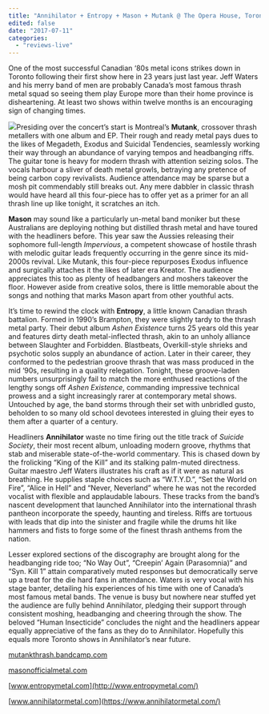 ```yaml
---
title: "Annihilator + Entropy + Mason + Mutank @ The Opera House, Toronto, June 24, 2017"
edited: false
date: "2017-07-11"
categories:
  - "reviews-live"
---
```


One of the most successful Canadian ‘80s metal icons strikes down in Toronto following their first show here in 23 years just last year. Jeff Waters and his merry band of men are probably Canada’s most famous thrash metal squad so seeing them play Europe more than their home province is disheartening. At least two shows within twelve months is an encouraging sign of changing times.

![](https://hellbound.ca/wp-content/uploads/2017/07/Annihilator-tour-2017-197x300.jpg)Presiding over the concert’s start is Montreal’s **Mutank**, crossover thrash metallers with one album and EP. Their rough and ready metal pays dues to the likes of Megadeth, Exodus and Suicidal Tendencies, seamlessly working their way through an abundance of varying tempos and headbanging riffs. The guitar tone is heavy for modern thrash with attention seizing solos. The vocals harbour a sliver of death metal growls, betraying any pretence of being carbon copy revivalists. Audience attendance may be sparse but a mosh pit commendably still breaks out. Any mere dabbler in classic thrash would have heard all this four-piece has to offer yet as a primer for an all thrash line up like tonight, it scratches an itch.

**Mason** may sound like a particularly un-metal band moniker but these Australians are deploying nothing but distilled thrash metal and have toured with the headliners before. This year saw the Aussies releasing their sophomore full-length _Impervious_, a competent showcase of hostile thrash with melodic guitar leads frequently occurring in the genre since its mid-2000s revival. Like Mutank, this four-piece repurposes Exodus influence and surgically attaches it the likes of later era Kreator. The audience appreciates this too as plenty of headbangers and moshers takeover the floor. However aside from creative solos, there is little memorable about the songs and nothing that marks Mason apart from other youthful acts.

It’s time to rewind the clock with **Entropy**, a little known Canadian thrash battalion. Formed in 1990’s Brampton, they were slightly tardy to the thrash metal party. Their debut album _Ashen Existence_ turns 25 years old this year and features dirty death metal-inflected thrash, akin to an unholy alliance between Slaughter and Forbidden. Blastbeats, Overkill-style shrieks and psychotic solos supply an abundance of action. Later in their career, they conformed to the pedestrian groove thrash that was mass produced in the mid ‘90s, resulting in a quality relegation. Tonight, these groove-laden numbers unsurprisingly fail to match the more enthused reactions of the lengthy songs off _Ashen Existence_, commanding impressive technical prowess and a sight increasingly rarer at contemporary metal shows. Untouched by age, the band storms through their set with unbridled gusto, beholden to so many old school devotees interested in gluing their eyes to them after a quarter of a century.

Headliners **Annihilator** waste no time firing out the title track of _Suicide Society_, their most recent album, unloading modern groove, rhythms that stab and miserable state-of-the-world commentary. This is chased down by the frolicking “King of the Kill” and its stalking palm-muted directness. Guitar maestro Jeff Waters illustrates his craft as if it were as natural as breathing. He supplies staple choices such as “W.T.Y.D.”, “Set the World on Fire”, “Alice in Hell” and “Never, Neverland” where he was not the recorded vocalist with flexible and applaudable labours. These tracks from the band’s nascent development that launched Annihilator into the international thrash pantheon incorporate the speedy, haunting and tireless. Riffs are tortuous with leads that dip into the sinister and fragile while the drums hit like hammers and fists to forge some of the finest thrash anthems from the nation.

Lesser explored sections of the discography are brought along for the headbanging ride too; “No Way Out”, “Creepin’ Again (Parasomnia)” and “Syn. Kill 1” attain comparatively muted responses but democratically serve up a treat for the die hard fans in attendance. Waters is very vocal with his stage banter, detailing his experiences of his time with one of Canada’s most famous metal bands. The venue is busy but nowhere near stuffed yet the audience are fully behind Annihilator, pledging their support through consistent moshing, headbanging and cheering through the show. The beloved “Human Insecticide” concludes the night and the headliners appear equally appreciative of the fans as they do to Annihilator. Hopefully this equals more Toronto shows in Annihilator’s near future.

[mutankthrash.bandcamp.com](https://mutankthrash.bandcamp.com/)

[masonofficialmetal.com](http://masonofficialmetal.com/)

[www.entropymetal.com](http://www.entropymetal.com/)

[www.annihilatormetal.com](https://www.annihilatormetal.com/)
